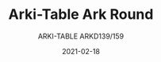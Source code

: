 ---
designer: "Pedrali R&D"
description: "Arki-Table%20is%20linear%20and%20rigorous%20from%20a%20structural%20point%20of%20view%2C%20but%20at%20the%20same%20time%20versatile%20and%20designed%20for%20different%20uses.%20Table%20with%20steel%20trestle%20legs%2C%20round%20solid%20laminate%20top%20supported%20by%20an%20extruded%20aluminium%20frame."
image_primary: "img/Arki-Table_ARKD_01_zoom.jpg"
image_secondary: "../../../images/blank.png"
manufacturer: "Pedrali"
href: "https://www.pedrali.it/en/products/catalog/Table-ARKI-TABLE-ARKD139-159/"
subtitle: "ARKI-TABLE ARKD139/159"
tags: 
  - "Pedrali"
  - "Tables"
title: "Arki-Table Ark Round"
category: "Tables"
slug: "/manufacturers/pedrali/tables/pedrali-r-d-arki-table-ark-round"
date: "2021-02-18"
---